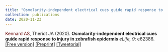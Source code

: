 ```yaml
---
title: "Osmolarity-independent electrical cues guide rapid response to injury in zebrafish epidermis"
collection: publications
date: 2020-11-23
---
```

<span style="color: #660000;">Kennard AS</span>,
Theriot JA (2020).
<b>Osmolarity-independent electrical cues guide rapid response to injury in zebrafish epidermis</b>
<i>eLife, 9</i>: e62386.<br>
[\[Free version\]](https://elifesciences.org/articles/62386) [\[Preprint\]](https://www.biorxiv.org/content/10.1101/2020.08.05.237792v1) [\[Tweetorial\]](https://twitter.com/askennard/status/1291409120478638080)
